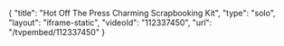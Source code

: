 {
    "title": "Hot Off The Press Charming Scrapbooking Kit",
    "type": "solo",
    "layout": "iframe-static",
    "videoId": "112337450",
    "url": "\/tvpembed\/112337450"
}